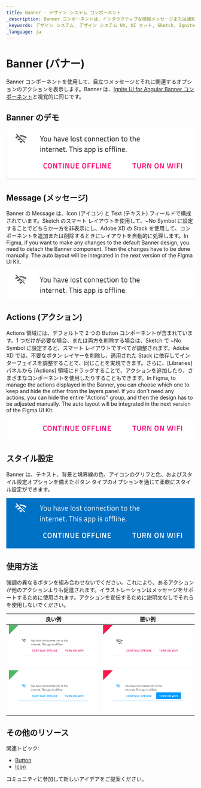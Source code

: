 ```yaml
---
title: Banner - デザイン システム コンポーネント
_description: Banner コンポーネントは、インタラクティブな情報メッセージまたは通知を目立つ方法で表示するために使用されます。 
_keywords: デザイン システム, デザイン システム UX, UI キット, Sketch, Ignite UI for Angular, Sketch to Angular, Angular, Angular デザイン システム, Sketch からコードをエクスポート, Angular 用のデザイン キット, Sketch HTML, Sketch to HTML, Sketch UI キット
_language: ja
---
```


# Banner (バナー)

Banner コンポーネントを使用して、目立つメッセージとそれに関連するオプションのアクションを表示します。Banner は、[Ignite UI for Angular Banner コンポーネント](https://jp.infragistics.com/products/ignite-ui-angular/angular/components/banner)と視覚的に同じです。

## Banner のデモ

<img class="responsive-img" src="../images/banner_demo.png" srcset="../images/banner_demo@2x.png 2x" />

## Message (メッセージ)

Banner の Message は、Icon (アイコン) と Text (テキスト) フィールドで構成されています。Sketch のスマート レイアウトを使用して、~No Symbol に設定することでどちらか一方を非表示にし、Adobe XD の Stack を使用して、コンポーネントを追加または削除するときにレイアウトを自動的に処理します。In Figma, if you want to make any changes to the default Banner design, you need to detach the Banner component. Then the changes have to be done manually. The auto layout will be integrated in the next version of the Figma UI Kit.

<img class="responsive-img" src="../images/banner_message.png" srcset="../images/banner_message@2x.png 2x" />

## Actions (アクション)

Actions 領域には、デフォルトで 2 つの Button コンポーネントが含まれています。1 つだけが必要な場合、または両方を削除する場合は、Sketch で ~No Symbol に設定すると、スマート レイアウトですべてが調整されます。Adobe XD では、不要なボタン レイヤーを削除し、適用された Stack に依存してインターフェイスを調整することで、同じことを実現できます。さらに、[Libraries] パネルから [Actions] 領域にドラッグすることで、アクションを追加したり、さまざまなコンポーネントを使用したりすることもできます。In Figma, to manage the actions displayed in the Banner, you can choose which one to keep and hide the other from the layers panel. If you don't need any actions, you can hide the entire "Actions" group, and then the design has to be adjusted manually. The auto layout will be integrated in the next version of the Figma UI Kit.

<img class="responsive-img" src="../images/banner_actions.png" srcset="../images/banner_actions@2x.png 2x" />

## スタイル設定

Banner は、テキスト、背景と境界線の色、アイコンのグリフと色、およびスタイル設定オプションを備えたボタン タイプのオプションを通じて柔軟にスタイル設定ができます。

<img class="responsive-img" src="../images/banner_styling.png" srcset="../images/banner_styling@2x.png 2x" />

## 使用方法

強調の異なるボタンを組み合わせないでください。これにより、あるアクションが他のアクションよりも促進されます。イラストレーションはメッセージをサポートするために使用されます。アクションを宣伝するために説明文なしでそれらを使用しないでください。

| 良い例                                                                             | 悪い例                                                                              |
| ------------------------------------------------------------------------------ | ---------------------------------------------------------------------------------- |
| <img class="responsive-img" src="../images/banner_do1.png" srcset="../images/banner_do1@2x.png 2x" /> | <img class="responsive-img" src="../images/banner_dont1.png" srcset="../images/banner_dont1@2x.png 2x" /> | 
| <img class="responsive-img" src="../images/banner_do2x.png" srcset="../images/banner_do2@2x.png 2x" /> |<img class="responsive-img" src="../images/banner_dont2.png" srcset="../images/banner_dont2@2x.png 2x" /> |

## その他のリソース

関連トピック:

- [Button](button.md)
- [Icon](icon.md)
  <div class="divider--half"></div>

コミュニティに参加して新しいアイデアをご提案ください。
